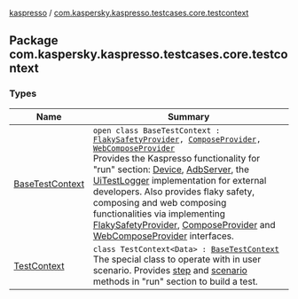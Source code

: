 [kaspresso](../index.md) / [com.kaspersky.kaspresso.testcases.core.testcontext](./index.md)

## Package com.kaspersky.kaspresso.testcases.core.testcontext

### Types

| Name | Summary |
|---|---|
| [BaseTestContext](-base-test-context/index.md) | `open class BaseTestContext : `[`FlakySafetyProvider`](../com.kaspersky.kaspresso.flakysafety/-flaky-safety-provider/index.md)`, `[`ComposeProvider`](../com.kaspersky.kaspresso.compose/-compose-provider/index.md)`, `[`WebComposeProvider`](../com.kaspersky.kaspresso.compose/-web-compose-provider/index.md)<br>Provides the Kaspresso functionality for "run" section: [Device](../com.kaspersky.kaspresso.device/-device/index.md), [AdbServer](../com.kaspersky.kaspresso.device.server/-adb-server/index.md), the [UiTestLogger](../com.kaspersky.kaspresso.logger/-ui-test-logger.md) implementation for external developers. Also provides flaky safety, composing and web composing functionalities via implementing [FlakySafetyProvider](../com.kaspersky.kaspresso.flakysafety/-flaky-safety-provider/index.md), [ComposeProvider](../com.kaspersky.kaspresso.compose/-compose-provider/index.md) and [WebComposeProvider](../com.kaspersky.kaspresso.compose/-web-compose-provider/index.md) interfaces. |
| [TestContext](-test-context/index.md) | `class TestContext<Data> : `[`BaseTestContext`](-base-test-context/index.md)<br>The special class to operate with in user scenario. Provides [step](-test-context/step.md) and [scenario](-test-context/scenario.md) methods in "run" section to build a test. |
